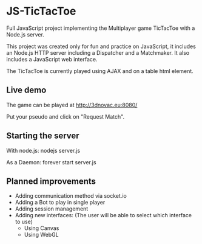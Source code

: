 JS-TicTacToe
============

Full JavaScript project implementing the Multiplayer game TicTacToe with a Node.js server.

This project was created only for fun and practice on JavaScript, it includes an Node.js HTTP server including a Dispatcher and a Matchmaker. It also includes a JavaScript web interface.

The TicTacToe is currently played using AJAX and on a table html element.


Live demo
---------
The game can be played at http://3dnovac.eu:8080/

Put your pseudo and click on "Request Match".


Starting the server
-------------------

With node.js:
    nodejs server.js

As a Daemon:
    forever start server.js


Planned improvements
--------------------

- Adding communication method via socket.io
- Adding a Bot to play in single player
- Adding session management
- Adding new interfaces: (The user will be able to select which interface to use)
    - Using Canvas
    - Using WebGL
